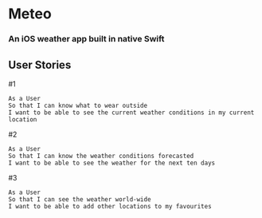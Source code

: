 # Meteo
### An iOS weather app built in native Swift

## User Stories
#1
```
As a User
So that I can know what to wear outside
I want to be able to see the current weather conditions in my current location
```
#2
```
As a User
So that I can know the weather conditions forecasted
I want to be able to see the weather for the next ten days
```
#3
```
As a User
So that I can see the weather world-wide
I want to be able to add other locations to my favourites
```